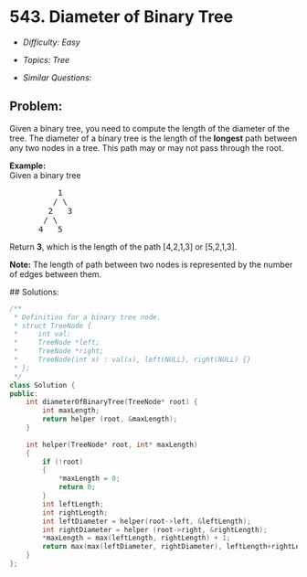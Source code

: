# 543. Diameter of Binary Tree

* *Difficulty: Easy*

* *Topics: Tree*

* *Similar Questions:*

## Problem:

<p>
Given a binary tree, you need to compute the length of the diameter of the tree. The diameter of a binary tree is the length of the <b>longest</b> path between any two nodes in a tree. This path may or may not pass through the root.
</p>

<p>
<b>Example:</b><br />
Given a binary tree <br />
<pre>
          1
         / \
        2   3
       / \     
      4   5    
</pre>
</p>
<p>
Return <b>3</b>, which is the length of the path [4,2,1,3] or [5,2,1,3].
</p>

<p><b>Note:</b>
The length of path between two nodes is represented by the number of edges between them.
</p>
## Solutions:

```c++
/**
 * Definition for a binary tree node.
 * struct TreeNode {
 *     int val;
 *     TreeNode *left;
 *     TreeNode *right;
 *     TreeNode(int x) : val(x), left(NULL), right(NULL) {}
 * };
 */
class Solution {
public:
    int diameterOfBinaryTree(TreeNode* root) {
        int maxLength;
        return helper (root, &maxLength);
    }
    
    int helper(TreeNode* root, int* maxLength)
    {
        if (!root) 
        {
            *maxLength = 0;
            return 0;
        }
        int leftLength;
        int rightLength;
        int leftDiameter = helper(root->left, &leftLength);
        int rightDiameter = helper (root->right, &rightLength);
        *maxLength = max(leftLength, rightLength) + 1;
        return max(max(leftDiameter, rightDiameter), leftLength+rightLength);
    }
};
```
